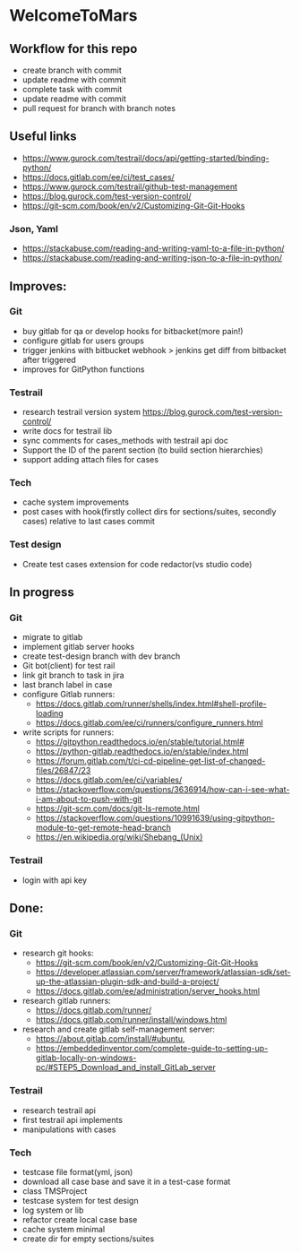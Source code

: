 # WelcomeToMars

## Workflow for this repo
- create branch with commit
- update readme with commit
- complete task with commit
- update readme with commit
- pull request for branch with branch notes


## Useful links

- https://www.gurock.com/testrail/docs/api/getting-started/binding-python/
- https://docs.gitlab.com/ee/ci/test_cases/
- https://www.gurock.com/testrail/github-test-management
- https://blog.gurock.com/test-version-control/
- https://git-scm.com/book/en/v2/Customizing-Git-Git-Hooks


### Json, Yaml
- https://stackabuse.com/reading-and-writing-yaml-to-a-file-in-python/
- https://stackabuse.com/reading-and-writing-json-to-a-file-in-python/


## Improves:

### Git

- buy gitlab for qa or develop hooks for bitbacket(more pain!)
- configure gitlab for users groups
- trigger jenkins with bitbucket webhook > jenkins get diff from bitbacket after triggered
- improves for GitPython functions


### Testrail

- research testrail version system https://blog.gurock.com/test-version-control/
- write docs for testrail lib
- sync comments for cases_methods with testrail api doc
- Support the ID of the parent section (to build section hierarchies)
- support adding attach files for cases


### Tech

- cache system improvements
- post cases with hook(firstly collect dirs for sections/suites, secondly cases) relative to last cases commit



### Test design

- Create test cases extension for code redactor(vs studio code)


## In progress

### Git

- migrate to gitlab
- implement gitlab server hooks
- create test-design branch with dev branch
- Git bot(client) for test rail
- link git branch to task in jira
- last branch label in case
- configure Gitlab runners:
  - https://docs.gitlab.com/runner/shells/index.html#shell-profile-loading
  - https://docs.gitlab.com/ee/ci/runners/configure_runners.html
- write scripts for runners:
  - https://gitpython.readthedocs.io/en/stable/tutorial.html#
  - https://python-gitlab.readthedocs.io/en/stable/index.html
  - https://forum.gitlab.com/t/ci-cd-pipeline-get-list-of-changed-files/26847/23
  - https://docs.gitlab.com/ee/ci/variables/
  - https://stackoverflow.com/questions/3636914/how-can-i-see-what-i-am-about-to-push-with-git
  - https://git-scm.com/docs/git-ls-remote.html
  - https://stackoverflow.com/questions/10991639/using-gitpython-module-to-get-remote-head-branch
  - https://en.wikipedia.org/wiki/Shebang_(Unix)


### Testrail

- login with api key


## Done:

### Git

- research git hooks:
  - https://git-scm.com/book/en/v2/Customizing-Git-Git-Hooks
  - https://developer.atlassian.com/server/framework/atlassian-sdk/set-up-the-atlassian-plugin-sdk-and-build-a-project/
  - https://docs.gitlab.com/ee/administration/server_hooks.html
- research gitlab runners:
  - https://docs.gitlab.com/runner/
  - https://docs.gitlab.com/runner/install/windows.html
- research and create gitlab self-management server:
  - https://about.gitlab.com/install/#ubuntu,
  - https://embeddedinventor.com/complete-guide-to-setting-up-gitlab-locally-on-windows-pc/#STEP5_Download_and_install_GitLab_server


### Testrail

- research testrail api
- first testrail api implements
- manipulations with cases


### Tech

- testcase file format(yml, json)
- download all case base and save it in a test-case format
- class TMSProject
- testcase system for test design
- log system or lib
- refactor create local case base
- cache system minimal
- create dir for empty sections/suites
